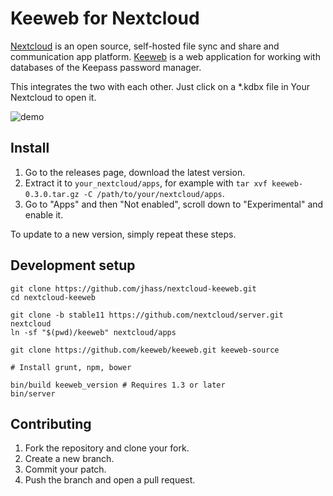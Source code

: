 # Keeweb for Nextcloud

[Nextcloud](https://nextcloud.com/) is an open source, self-hosted file sync and share and communication app platform.
[Keeweb](https://keeweb.info/) is a web application for working with databases of the Keepass password manager.

This integrates the two with each other. Just click on a \*.kdbx file in Your Nextcloud to open it.

![demo](https://cloud.aeshna.de/u/mrzyx/keeweb.gif)

## Install

1. Go to the releases page, download the latest version.
1. Extract it to `your_nextcloud/apps`, for example with `tar xvf keeweb-0.3.0.tar.gz -C /path/to/your/nextcloud/apps`.
1. Go to "Apps" and then "Not enabled", scroll down to "Experimental" and enable it.

To update to a new version, simply repeat these steps.

## Development setup

```
git clone https://github.com/jhass/nextcloud-keeweb.git
cd nextcloud-keeweb

git clone -b stable11 https://github.com/nextcloud/server.git nextcloud
ln -sf "$(pwd)/keeweb" nextcloud/apps

git clone https://github.com/keeweb/keeweb.git keeweb-source

# Install grunt, npm, bower

bin/build keeweb_version # Requires 1.3 or later
bin/server
```

## Contributing

1. Fork the repository and clone your fork.
1. Create a new branch.
1. Commit your patch.
1. Push the branch and open a pull request.
